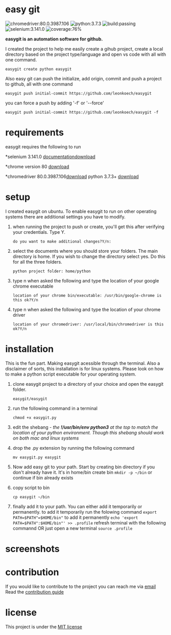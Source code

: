 # easy git

![chromedriver:80.0.3987.106](https://img.shields.io/badge/chromedriver-80.0.3987.106-blue)
![python:3.7.3](https://img.shields.io/badge/python-3.7.3-blue)
![build:passing](https://img.shields.io/badge/build-passing-green)
![selenium:3.141.0](https://img.shields.io/badge/selenium-3.141.0-black)
![coverage:76%](https://img.shields.io/badge/coverage-76%25-yellowgreen)


**easygit is an automation software for github.**

I created the project to help me easily create a gihub project, create a local directory based on the project type/language and open vs code with all with one command.

``easygit create python easygit``

Also easy git can push the initialize, add origin, commit and push a project to github, all with one command

``easygit push initial-commit https://github.com/leonkoech/easygit``

you can force a push by adding '-f' or '--force'

``easygit push initial-commit https://github.com/leonkoech/easygit -f``

# requirements

easygit requires the following to run

*selenium 3.141.0 [documentation](https://selenium-python.readthedocs.io/api.html#selenium.webdriver.remote.webdriver.WebDriver.current_url)[download](https://pypi.org/project/selenium/)

*chrome version 80 [download](https://www.google.com/chrome/?brand=CHBD&gclid=CjwKCAjwpqv0BRABEiwA-TySwcmdG9S6AfkK0EmkAgCUchDrG_NLrQmbyZ5PcTMYACxK2po4Tsq5nhoCZh0QAvD_BwE&gclsrc=aw.ds)

*chromedriver 80.0.3987.106[download](https://chromedriver.chromium.org/downloads)
python 3.7.3+ [download](https://www.python.org/downloads/)

# setup

I created easygit on ubuntu. 
To enable easygit to run on other operating systems there are additional settings you have to modify.

1. when running the project to push or create, you'll get this after verifying your credentials. Type Y.

    ``do you want to make additional changes?Y/n: ``

2. select the documents where you should store your folders. The main directory is home. If you wish to change the directory    select yes. Do this for all the three folders.

    ``python project folder: home/python``

3. type n when asked the following and type the location of your google chrome executable

    ``
    location of your chrome bin/executable: /usr/bin/google-chrome
    is this ok?Y/n
    ``
4. type n when asked the following and type the location of your chrome driver

    ``
    location of your chromedriver: /usr/local/bin/chromedriver
    is this ok?Y/n
    ``

# installation

This is the fun part. Making easygit acessible through the terminal.
Also a disclaimer of sorts, this installation is for linux systems. Please look on how to make a python script executable for your operating system.

1. clone easygit project to a directory of your choice and open the easygit folder. 

    ``easygit/easygit``

2. run the following command in a terminal

    ``chmod +x easygit.py``

3. edit the shebang - *the **!/usr/bin/env python3** at the top to match the location of your python environment. Though this shebang should work on both mac and linux systems*

4. drop the .py extension by running the following command

    ``mv easygit.py easygit``

5. Now add easy git to your path. Start by creating bin directory if you don't already have it. It's in home/bin
        create bin
    ``mkdir -p ~/bin``
        or  continue if bin already exists

6. copy script to bin

    ``cp easygit ~/bin``

7. finally add it to your path. You can either add it temporarily or permanently.
        to add it temporarily run the folowing command
    ``export PATH=$PATH"=$HOME/bin"``
        to add it permanently 
    ``echo 'export PATH=$PATH":$HOME/bin"' >> .profile``
        refresh terminal with the following commannd OR just open a new terminal
    ``source .profile``
# screenshots



# contribution

If you would like to contribute to the project you can reach me via [email](mailto:leonkipkip@gmail.com)
Read the [contribution guide](https://github.com/leonkoech/easygit/contributions.md)

# license

This project is under the [MIT license](https://github.com/leonkoech/easygit/license.md)

